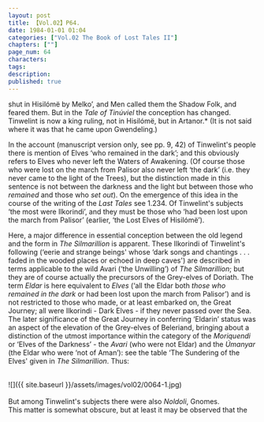 ```yaml
---
layout: post
title: 【Vol.02】P64.
date: 1984-01-01 01:04
categories: ["Vol.02 The Book of Lost Tales II"]
chapters: [""]
page_num: 64
characters: 
tags: 
description: 
published: true
---
```


<p style="text-indent: 0;">
shut in Hisilómë by Melko’, and Men called them the Shadow Folk, and feared them. But in the <I>Tale of Tinúviel</I> the conception has changed. Tinwelint is now a king ruling, not in Hisilómë, but in Artanor.* (It is not said where it was that he came upon Gwendeling.)
</p>

In the account (manuscript version only, see pp. 9, 42) of Tinwelint's people there is mention of Elves ‘who remained in the dark’; and this obviously refers to Elves who never left the Waters of Awakening. (Of course those who were lost on the march from Palisor also never left ‘the dark’ (i.e. they never came to the light of the Trees), but the distinction made in this sentence is not between the darkness and the light but between those who <I>remained</I> and those who <I>set out</I>). On the emergence of this idea in the course of the writing of the <I>Last Tales</I> see 1.234. Of Tinwelint's subjects ‘the most were Ilkorindi’, and they must be those who ‘had been lost upon the march from Palisor’ (earlier, ‘the Lost Elves of Hisilómë’).

Here, a major difference in essential conception between the old legend and the form in <I>The Silmarillion</I> is apparent. These Ilkorindi of Tinwelint's following (‘eerie and strange beings' whose ‘dark songs and chantings . . . faded in the wooded places or echoed in deep caves') are described in terms applicable to the wild Avari (‘the Unwilling’) of <I>The Silmarillion</I>; but they are of course actually the precursors of the Grey-elves of Doriath. The term <I>Eldar</I> is here equivalent to <I>Elves</I> (‘all the Eldar both <I>those who remained in the dark</I> or had been lost upon the march from Palisor’) and is not restricted to those who made, or at least embarked on, the Great Journey; all were Ilkorindi - Dark Elves - if they never passed over the Sea. The later significance of the Great Journey in conferring ‘Eldarin’ status was an aspect of the elevation of the Grey-elves of Beleriand, bringing about a distinction of the utmost importance within the category of the <I>Moriquendi</I> or ‘Elves of the Darkness’ - the <I>Avari</I> (who were not Eldar) and the <I>Úmanyar</I> (the Eldar who were ‘not of Aman’): see the table ‘The Sundering of the Elves' given in <I>The Silmarillion</I>. Thus:

<br>
![]({{ site.baseurl }}/assets/images/vol02/0064-1.jpg)
<br><br>
But among Tinwelint's subjects there were also <I>Noldoli</I>, Gnomes.<BR>This matter is somewhat obscure, but at least it may be observed that the

